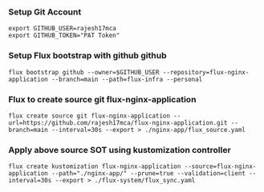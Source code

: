 ### Setup Git Account
```
export GITHUB_USER=rajesh17mca
export GITHUB_TOKEN="PAT Token"
```

### Setup Flux bootstrap with github github
```
flux bootstrap github --owner=$GITHUB_USER --repository=flux-nginx-application --branch=main --path=flux-infra --personal
```

### Flux to create source git flux-nginx-application
```
flux create source git flux-nginx-application --url=https://github.com/rajesh17mca/flux-nginx-application.git --branch=main --interval=30s --export > ./nginx-app/flux_source.yaml
```

### Apply above source SOT using kustomization controller
```
flux create kustomization flux-nginx-application --source=flux-nginx-application --path="./nginx-app/" --prune=true --validation=client --interval=30s --export > ./flux-system/flux_sync.yaml
```